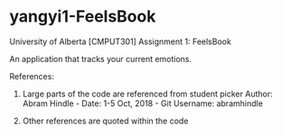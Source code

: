 # yangyi1-FeelsBook
University of Alberta
[CMPUT301] Assignment 1: FeelsBook

An application that tracks your current emotions.

References:
1) Large parts of the code are referenced from student picker 
     Author: Abram Hindle - Date: 1-5 Oct, 2018 - Git Username: abramhindle

2) Other references are quoted within the code 



